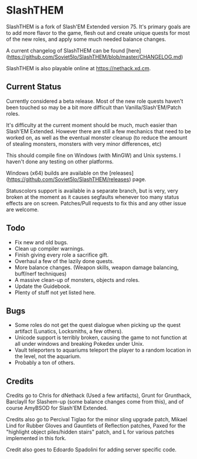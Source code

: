 SlashTHEM
=====================

SlashTHEM is a fork of Slash'EM Extended version 75.  It's primary goals are to add more flavor to the game, flesh out and create unique quests for most of the new roles, and apply some much needed balance changes.

A current changelog of SlashTHEM can be found [here] (https://github.com/Soviet5lo/SlashTHEM/blob/master/CHANGELOG.md)

SlashTHEM is also playable online at https://nethack.xd.cm.

Current Status
--------------

Currently considered a beta release.  Most of the new role quests haven't been touched so may be a bit more difficult than Vanilla/Slash'EM/Patch roles.

It's difficulty at the current moment should be much, much easier than Slash'EM Extended.  However there are still a few mechanics that need to be worked on, as well as the eventual monster cleanup (to reduce the amount of stealing monsters, monsters with very minor differences, etc)

This should compile fine on Windows (with MinGW) and Unix systems.  I haven't done any testing on other platforms.

Windows (x64) builds are available on the [releases] (https://github.com/Soviet5lo/SlashTHEM/releases) page.

Statuscolors support is available in a separate branch, but is very, very broken at the moment as it causes segfaults whenever too many status effects are on screen.  Patches/Pull requests to fix this and any other issue are welcome.

Todo
----

- Fix new and old bugs.
- Clean up compiler warnings.
- Finish giving every role a sacrifice gift.
- Overhaul a few of the lazily done quests.
- More balance changes. (Weapon skills, weapon damage balancing, buff/nerf techniques)
- A massive clean-up of monsters, objects and roles.
- Update the Guidebook.
- Plenty of stuff not yet listed here.

Bugs
----
- Some roles do not get the quest dialogue when picking up the quest artifact (Lunatics, Locksmiths, a few others).
- Unicode support is terribly broken, causing the game to not function at all under windows and breaking Pokedex under Unix.
- Vault teleporters to aquariums teleport the player to a random location in the level, not the aquarium.
- Probably a ton of others.

Credits
-------
Credits go to Chris for dNethack (Used a few artifacts), Grunt for Grunthack, BarclayII for Slashem-up (some balance changes come from this), and of course AmyBSOD for Slash'EM Extended.

Credits also go to Percival Tiglao for the minor sling upgrade patch, Mikael Lind for Rubber Gloves and Gauntlets of Reflection patches, Paxed for the "highlight object piles/hidden stairs" patch, and L for various patches implemented in this fork.

Credit also goes to Edoardo Spadolini for adding server specific code.
